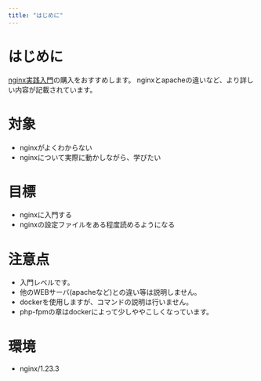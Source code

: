 ```yaml
---
title: "はじめに"
---
```


# はじめに

[nginx実践入門](https://gihyo.jp/book/2016/978-4-7741-7866-0)の購入をおすすめします。
nginxとapacheの違いなど、より詳しい内容が記載されています。

# 対象

- nginxがよくわからない
- nginxについて実際に動かしながら、学びたい
<!-- - nginxとLaravel(PHP)などがどのように繋がっているかわからない -->

# 目標

- nginxに入門する
- nginxの設定ファイルをある程度読めるようになる

# 注意点

- 入門レベルです。
- 他のWEBサーバ(apacheなど)との違い等は説明しません。
- dockerを使用しますが、コマンドの説明は行いません。
- php-fpmの章はdockerによって少しややこしくなっています。

# 環境

- nginx/1.23.3